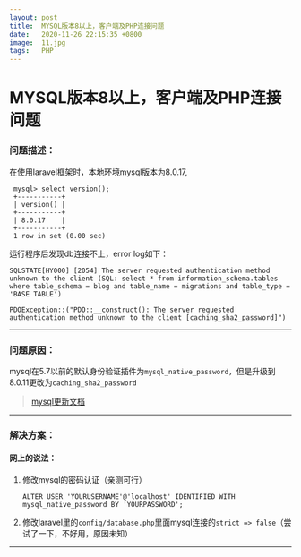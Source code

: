 ```yaml
---
layout: post
title:  MYSQL版本8以上，客户端及PHP连接问题
date:   2020-11-26 22:15:35 +0800
image:  11.jpg
tags:   PHP
---
```


# MYSQL版本8以上，客户端及PHP连接问题

### 问题描述：

  在使用laravel框架时，本地环境mysql版本为8.0.17,
  ```
   mysql> select version();
   +-----------+
   | version() |
   +-----------+
   | 8.0.17    |
   +-----------+
   1 row in set (0.00 sec)
   ```
   运行程序后发现db连接不上，error log如下：
   ```
   SQLSTATE[HY000] [2054] The server requested authentication method unknown to the client (SQL: select * from information_schema.tables where table_schema = blog and table_name = migrations and table_type = 'BASE TABLE')
   ```
   ```
   PDOException::("PDO::__construct(): The server requested authentication method unknown to the client [caching_sha2_password]")
   ```
--------

### 问题原因：

  mysql在5.7以前的默认身份验证插件为`mysql_native_password`，但是升级到8.0.11更改为`caching_sha2_password`  
  > [mysql更新文档](https://dev.mysql.com/doc/refman/8.0/en/caching-sha2-pluggable-authentication.html)

--------

### 解决方案：

#### 网上的说法：

1.  修改mysql的密码认证（亲测可行）
    ```
    ALTER USER 'YOURUSERNAME'@'localhost' IDENTIFIED WITH mysql_native_password BY 'YOURPASSWORD';
    ```
1.  修改laravel里的`config/database.php`里面mysql连接的`strict => false`（尝试了一下，不好用，原因未知）

--------

